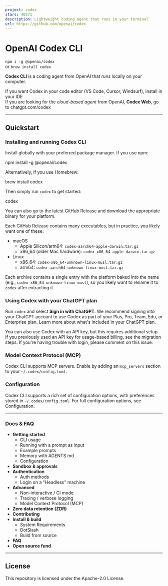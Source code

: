```yaml
---
project: codex
stars: 40571
description: Lightweight coding agent that runs in your terminal
url: https://github.com/openai/codex
---
```


OpenAI Codex CLI
================

`npm i -g @openai/codex`  
or `brew install codex`

**Codex CLI** is a coding agent from OpenAI that runs locally on your computer.  
  
If you want Codex in your code editor (VS Code, Cursor, Windsurf), install in your IDE  
If you are looking for the _cloud-based agent_ from OpenAI, **Codex Web**, go to chatgpt.com/codex

* * *

Quickstart
----------

### Installing and running Codex CLI

Install globally with your preferred package manager. If you use npm:

npm install -g @openai/codex

Alternatively, if you use Homebrew:

brew install codex

Then simply run `codex` to get started:

codex

You can also go to the latest GitHub Release and download the appropriate binary for your platform.

Each GitHub Release contains many executables, but in practice, you likely want one of these:

-   macOS
    -   Apple Silicon/arm64: `codex-aarch64-apple-darwin.tar.gz`
    -   x86\_64 (older Mac hardware): `codex-x86_64-apple-darwin.tar.gz`
-   Linux
    -   x86\_64: `codex-x86_64-unknown-linux-musl.tar.gz`
    -   arm64: `codex-aarch64-unknown-linux-musl.tar.gz`

Each archive contains a single entry with the platform baked into the name (e.g., `codex-x86_64-unknown-linux-musl`), so you likely want to rename it to `codex` after extracting it.

### Using Codex with your ChatGPT plan

Run `codex` and select **Sign in with ChatGPT**. We recommend signing into your ChatGPT account to use Codex as part of your Plus, Pro, Team, Edu, or Enterprise plan. Learn more about what's included in your ChatGPT plan.

You can also use Codex with an API key, but this requires additional setup. If you previously used an API key for usage-based billing, see the migration steps. If you're having trouble with login, please comment on this issue.

### Model Context Protocol (MCP)

Codex CLI supports MCP servers. Enable by adding an `mcp_servers` section to your `~/.codex/config.toml`.

### Configuration

Codex CLI supports a rich set of configuration options, with preferences stored in `~/.codex/config.toml`. For full configuration options, see Configuration.

* * *

### Docs & FAQ

-   **Getting started**
    -   CLI usage
    -   Running with a prompt as input
    -   Example prompts
    -   Memory with AGENTS.md
    -   Configuration
-   **Sandbox & approvals**
-   **Authentication**
    -   Auth methods
    -   Login on a "Headless" machine
-   **Advanced**
    -   Non-interactive / CI mode
    -   Tracing / verbose logging
    -   Model Context Protocol (MCP)
-   **Zero data retention (ZDR)**
-   **Contributing**
-   **Install & build**
    -   System Requirements
    -   DotSlash
    -   Build from source
-   **FAQ**
-   **Open source fund**

* * *

License
-------

This repository is licensed under the Apache-2.0 License.

